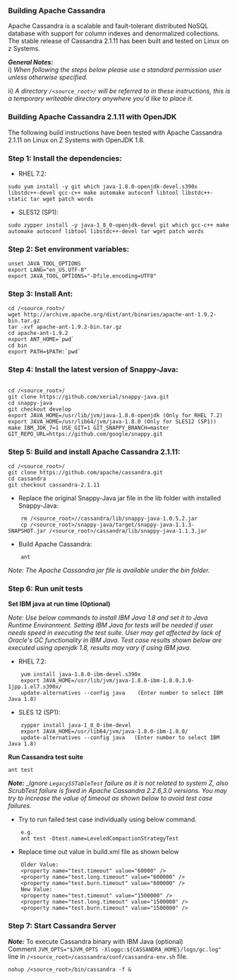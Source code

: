 ### Building Apache Cassandra

Apache Cassandra is a scalable and fault-tolerant distributed NoSQL database with support for column indexes and denormalized collections. The stable release of Cassandra 2.1.11 has been built and tested on Linux on z Systems.

_**General Notes:**_  
i) _When following the steps below please use a standard permission user unless otherwise specified._

ii) _A directory `/<source_root>/` will be referred to in these instructions, this is a temporary writeable directory anywhere you'd like to place it._

### Building Apache Cassandra 2.1.11 with OpenJDK

The following build instructions have been tested with Apache Cassandra 2.1.11 on Linux on Z Systems with OpenJDK 1.8.

### Step 1: Install the dependencies:

* RHEL 7.2:
```
sudo yum install -y git which java-1.8.0-openjdk-devel.s390x libstdc++-devel gcc-c++ make automake autoconf libtool libstdc++-static tar wget patch words
```
* SLES12 (SP1):
```
sudo zypper install -y java-1_8_0-openjdk-devel git which gcc-c++ make automake autoconf libtool libstdc++-devel tar wget patch words
```

### Step 2: Set environment variables:
```    
unset JAVA_TOOL_OPTIONS
export LANG="en_US.UTF-8"
export JAVA_TOOL_OPTIONS="-Dfile.encoding=UTF8"
```        
### Step 3: Install Ant:
```
cd /<source_root>/
wget http://archive.apache.org/dist/ant/binaries/apache-ant-1.9.2-bin.tar.gz
tar -xvf apache-ant-1.9.2-bin.tar.gz
cd apache-ant-1.9.2
export ANT_HOME=`pwd`
cd bin
export PATH=$PATH:`pwd`
```
### Step 4: Install the latest version of Snappy-Java:
 ```

cd /<source_root>/
git clone https://github.com/xerial/snappy-java.git
cd snappy-java
git checkout develop
export JAVA_HOME=/usr/lib/jvm/java-1.8.0-openjdk (Only for RHEL 7.2)
export JAVA_HOME=/usr/lib64/jvm/java-1.8.0 (Only for SLES12 (SP1))
make IBM_JDK_7=1 USE_GIT=1 GIT_SNAPPY_BRANCH=master GIT_REPO_URL=https://github.com/google/snappy.git
```        
### Step 5: Build and install Apache Cassandra 2.1.11:
```
cd /<source_root>/
git clone https://github.com/apache/cassandra.git
cd cassandra
git checkout cassandra-2.1.11
```        
* Replace the original Snappy-Java jar file in the lib folder with installed Snappy-Java:
```
    rm /<source_root>//cassandra/lib/snappy-java-1.0.5.2.jar
    cp /<source_root>/snappy-java/target/snappy-java-1.1.3-SNAPSHOT.jar /<source_root>/cassandra/lib/snappy-java-1.1.3.jar
```    
* Build Apache Cassandra:
```
    ant
```  
  
_*Note:* The Apache Cassandra jar file is available under the bin folder._

### Step 6: Run unit tests

**Set IBM java at run time (Optional)**

_*Note:*_ 
_Use below commands to install IBM Java 1.8 and set it to Java Runtime Environment. Setting IBM Java for tests will be needed if user needs speed in executing the test suite. User may get affected by lack of Oracle's GC functionality in IBM Java. Test case results shown below are executed using openjdk 1.8, results may vary if using IBM java_.

* RHEL 7.2:
```
    yum install java-1.8.0-ibm-devel.s390x
    export JAVA_HOME=/usr/lib/jvm/java-1.8.0-ibm-1.8.0.3.0-1jpp.1.el7.s390x/
    update-alternatives --config java    (Enter number to select IBM Java 1.8) 
```
* SLES 12 (SP1):
```
    zypper install java-1_8_0-ibm-devel
    export JAVA_HOME=/usr/lib64/jvm/java-1.8.0-ibm-1.8.0/
    update-alternatives --config java   (Enter number to select IBM Java 1.8)
```

**Run Cassandra test suite**

```
ant test
```        

_**Note:**_ 
__Ignore `LegacySSTableTest` failure as it is not related to system Z, also ScrubTest failure is fixed in Apache Cassandra 2.2.6,3.0 versions. You may try to increase the value of timeout as shown below to avoid test case failures._
    
*  Try to run failed test case individually using below command.
```
    e.g.
    ant test -Dtest.name=LeveledCompactionStrategyTest
```
*  Replace time out value in build.xml file as shown below
```
    Older Value:
    <property name="test.timeout" value="60000" />
    <property name="test.long.timeout" value="600000" />
    <property name="test.burn.timeout" value="600000" /> 
    New Value:
    <property name="test.timeout" value="1500000" />
    <property name="test.long.timeout" value="1500000" />
    <property name="test.burn.timeout" value="1500000" /> 
```

### Step 7: Start Cassandra Server

_**Note:**_ To execute Cassandra binary with IBM Java (optional)  
Comment `JVM_OPTS="$JVM_OPTS -Xloggc:${CASSANDRA_HOME}/logs/gc.log"` line in `/<source_root>/casssandra/conf/cassandra-env.sh` file.

```
nohup /<source_root>/bin/cassandra -f &
```
